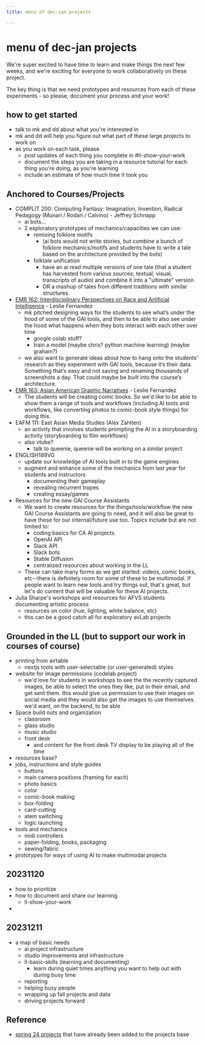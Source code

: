 ```yaml
---
title: menu of dec-jan projects

---
```


# menu of dec-jan projects
We're super excited to have time to learn and make things the next few weeks, and we're exciting for everyone to work collaboratively on these project.

The key thing is that we need prototypes and resources from each of these experiments - so please, document your process and your work! 

## how to get started
* talk to mk and dd about what you're interested in
* mk and dd will help you figure out what part of these large projects to work on
* as you work on each task, please
    * post updates of each thing you complete in #ll-show-your-work
    * document the steps you are taking in a resource tutorial for each thing you're doing, as you're learning
    * include an estimate of how much time it took you

## Anchored to Courses/Projects
* COMPLIT 200: Computing Fantasy: Imagination, Invention, Radical Pedagogy (Munari / Rodari / Calvino) - Jeffrey Schnapp
    * ai bots...
    * 2 exploratory prototypes of mechanics/capacities we can use:
        * remixing folklore motifs 
            * (ai bots would not write stories, but combine a bunch of folklore mechanics/motifs and students have to write a tale based on the architecture provided by the bots)
        * folktale unification
            * have an ai read multiple versions of one tale (that a student has harvested from various sources; textual, visual, transcripts of audio) and combine it into a "ultimate" version
            * OR a mashup of tales from different traditions with similar structures.
* [EMR 162: Interdisciplinary Perspectives on Race and Artificial Intelligence](https://drive.google.com/drive/folders/1UEy8ZvNhySW5lPyjkinHFWApUkgjNreZ) - Leslie Fernandez
    * mk pitched designing ways for the students to see what’s under the hood of some of the GAI tools, and then to be able to also see under the hood what happens when they bots interact with each other over time
        * google colab stuff?
        * train a model (maybe chris? python machine learning) (maybe graham?)
    * we also want to generate ideas about how to hang onto the students' research as they experiment with GAI tools, because it’s their data. Something that’s easy and not saving and renaming thousands of screenshots a day. That could maybe be built into the course’s architecture.
* [EMR 163: Asian American Graphic Narratives](https://drive.google.com/drive/folders/1jY5h2sxABsKl5oL67z8h6CzuIt4DEJuN) - Leslie Fernandez
    * The students will be creating comic books. So we'd like to be able to show them a range of tools and workflows (including AI tools and workflows, like converting photos to comic-book style things) for doing this.
* EAFM 111: East Asian Media Studies (Alex Zahlten)
    * an activity that involves students prompting the AI in a storyboarding activity (storyboarding to film workflows)
    * also vtube?
        * talk to queenie, queenie will be working on a similar project
* ENGLISH189VG
    * update our knowledge of AI tools built in to the game engines
    * augment and enhance some of the mechanics from last year for students and instructors
        * documenting their gameplay
        * revealing recurrent tropes
        * creating essay/games
* Resources for the new GAI Course Assistants
    * We want to create resources for the things/tools/workflow the new GAI Course Assistants are going to need, and it will also be great to have these for our internal/future use too. Topics include but are not limited to:
        * coding basics for CA AI projects
        * OpenAI API
        * Slack API
        * Slack bots
        * Stable Diffusion
        * centralized resources about working in the LL
    * These can take many forms as we get started: videos, comic books, etc--there is definitely room for some of these to be multimodal. If people want to learn new tools and try things out, that's great, but let's do content that will be valuable for these AI projects.
* Julia Sharpe's workshops and resources for AFVS students documenting artistic process
    * resources on color (hue, lighting, white balance, etc)
    * this can be a good catch all for exploratory avLab projects

## Grounded in the LL (but to support our work in courses of course)
* printing from airtable
    * nextjs tools with user-selectable (or user-generated) styles
* website for image permissions (codelab project)
    * we'd love for students in workshops to see the the recently captured images, be able to select the ones they like, put in their email, and get sent them. this would give us permission to use their images on social media and they would also get the images to use themselves. we'd want, on the backend, to be able 
* Space build outs and organization
    * classroom
    * glass studio
    * music studio
    * front desk
        * and content for the front desk TV display to be playing all of the time
* resources base?
* jobs, instructions and style guides
    * buttons
    * main camera positions (framing for each)
    * photo basics
    * color
    * comic-book making
    * box-folding
    * card-cutting
    * atem switching
    * logic launching
* tools and mechanics
    * midi controllers
    * paper-folding, books, packaging
    * sewing/fabric
* prototypes for ways of using AI to make multimodal projects


## 20231120
* how to prioritize
* how to document and share our learning
    * ll-show-your-work
* 

## 20231211
- a map of basic needs
    - ai project infrastructure
    - studio improvements and infrastructure
    - ll-basic-skills (learning and documenting)
        - learn during quiet times anything you want to help out with during busy time
    - reporting
    - helping busy people
    - wrapping up fall projects and data
    - driving projects forward

## Reference
* [spring 24 projects](https://airtable.com/appO1RdAsobbELPbH/tblrHiY1NZZfegXH6/viwRAxZkNhuTmh8jc?blocks=hide) that have already been added to the projects base